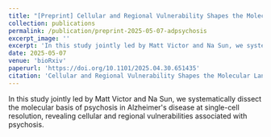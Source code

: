 ```yaml
---
title: "[Preprint] Cellular and Regional Vulnerability Shapes the Molecular Landscape of Psychosis in Alzheimers Disease."
collection: publications
permalink: /publication/preprint-2025-05-07-adpsychosis
excerpt_image: ''
excerpt: 'In this study jointly led by Matt Victor and Na Sun, we systematically dissect the molecular basis of psychosis in Alzheimer's disease at single-cell resolution, revealing cellular and regional vulnerabilities associated with psychosis.'
date: 2025-05-07
venue: 'bioRxiv'
paperurl: 'https://doi.org/10.1101/2025.04.30.651435'
citation: 'Cellular and Regional Vulnerability Shapes the Molecular Landscape of Psychosis in Alzheimers Disease, M. B. Victor, N. Sun, K. Galani, N. Leary, Y. Tanigawa, A. N. Scannail, L.-L. Ho, S. Prosper, L. Liu, J. K. Kofler, R. Sweet, L.-H. Tsai, M. Kellis. bioRxiv, 2025.04.30.651435 (2025).'
---
```

<!-- ispublishedpreprint: "True" -->

In this study jointly led by Matt Victor and Na Sun, we systematically dissect the molecular basis of psychosis in Alzheimer's disease at single-cell resolution, revealing cellular and regional vulnerabilities associated with psychosis.
